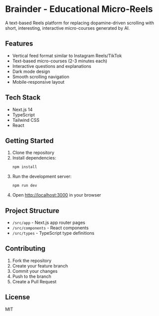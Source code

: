 # Brainder - Educational Micro-Reels

A text-based Reels platform for replacing dopamine-driven scrolling with short, interesting, interactive micro-courses generated by AI.

## Features

- Vertical feed format similar to Instagram Reels/TikTok
- Text-based micro-courses (2-3 minutes each)
- Interactive questions and explanations
- Dark mode design
- Smooth scrolling navigation
- Mobile-responsive layout

## Tech Stack

- Next.js 14
- TypeScript
- Tailwind CSS
- React

## Getting Started

1. Clone the repository
2. Install dependencies:
   ```bash
   npm install
   ```
3. Run the development server:
   ```bash
   npm run dev
   ```
4. Open [http://localhost:3000](http://localhost:3000) in your browser

## Project Structure

- `/src/app` - Next.js app router pages
- `/src/components` - React components
- `/src/types` - TypeScript type definitions

## Contributing

1. Fork the repository
2. Create your feature branch
3. Commit your changes
4. Push to the branch
5. Create a Pull Request

## License

MIT 